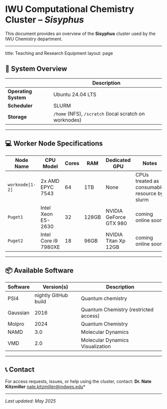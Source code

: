 
# IWU Computational Chemistry Cluster – *Sisyphus*

This document provides an overview of the **Sisyphus** cluster used by the IWU Chemistry department.

---
title: Teaching and Research Equipment
layout: page

## 🔧 System Overview

| | Description |
|-------------------|----------------------------------------------------------|
| **Operating System** | Ubuntu 24.04 LTS |
| **Scheduler** | SLURM | |
| **Storage** | `/home` (NFS), `/scratch` (local scratch on worknodes) |

---

## 💻 Worker Node Specifications

| Node Name | CPU Model | Cores | RAM | Dedicated GPU | Notes |
|---------------|-------------------|-------|-------|---|--------------------------|
| `worknode[1-2]` | 2x AMD EPYC 7543 | 64 | 1TB | None | CPUs treated as consumable resource by slurm
|`Puget1` | Intel Xeon E5-2630 | 32 | 128GB | NVIDIA GeForce GTX 980 | coming online soon |
| `Puget2` | Intel Core i9 7980XE | 18 | 96GB |NVIDIA Titan Xp 12GB| coming online soon



---

## 📦 Available Software

| Software | Version(s) | Description |
|----------------|----------------|----------------------------------------|
| PSI4 | nightly GitHub build | Quantum chemistry |
| Gaussian | 2016 | Quantum Chemistry (restricted access) |
| Molpro | 2024 | Quantum Chemistry |
| NAMD | 3.0 | Molecular Dynamics |
| VMD | 2.0 | Molecular Dynamics Visualization |





---

## 📞 Contact

For access requests, issues, or help using the cluster, contact:
**Dr. Nate Kitzmiller** nate.kitzmiller@indwes.edu*

---

_Last updated: May 2025_
